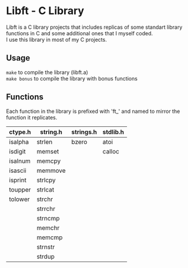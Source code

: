 # Libft - C Library

 Libft is a C library projects that includes replicas of some standart library functions in C and some additional ones that I myself coded.  
 I use this library in most of my C projects.

 ## Usage
 `make` to compile the library (libft.a)  
 `make bonus` to compile the library with bonus functions

 ## Functions

Each function in the library is prefixed with 'ft_' and named to mirror the function it replicates.

| ctype.h | string.h | strings.h | stdlib.h |
| ------- | -------- | --------- | -------- |
| isalpha |  strlen  |   bzero   |  atoi    |
| isdigit |  memset  |           | calloc   |
| isalnum |  memcpy  |
| isascii |  memmove |
| isprint |  strlcpy |
| toupper |  strlcat |
| tolower |  strchr  |
|         |  strrchr |
|         |  strncmp |
|         |  memchr  |
|         |  memcmp  |
|         |  strnstr |
|         |  strdup  |
